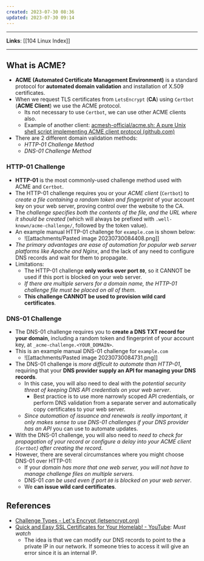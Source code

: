 ```yaml
---
created: 2023-07-30 08:36
updated: 2023-07-30 09:14
---
```

---
**Links**: [[104 Linux Index]]

---
## What is ACME?
- **ACME (Automated Certificate Management Environment)** is a standard protocol for **automated domain validation** and installation of X.509 certificates.
- When we request TLS certificates from `LetsEncrypt` (**CA**) using `Certbot` (**ACME Client**) we use the ACME protocol.
	- Its not necessary to use `Certbot`, we can use other ACME clients also.
	- Example of another client: [acmesh-official/acme.sh: A pure Unix shell script implementing ACME client protocol (github.com)](https://github.com/acmesh-official/acme.sh) 
- There are 2 different domain validation methods:
	- *HTTP-01 Challenge Method*
	- *DNS-01 Challenge Method*

### HTTP-01 Challenge
- **HTTP-01** is the most commonly-used challenge method used with ACME and `Certbot`. 
- The HTTP-01 challenge requires you or your *ACME client* (`Certbot`) to *create a file containing a random token and fingerprint* of your account key on your web server, proving control over the website to the CA. 
- The *challenge specifies both the contents of the file, and the URL where it should be created* (which will always be prefixed with `.well-known/acme-challenge/`, followed by the token value).
- An example manual HTTP-01 challenge for `example.com` is shown below:
	- ![[attachments/Pasted image 20230730084408.png]]
- *The primary advantages are ease of automation for popular web server platforms like Apache and Nginx*, and the lack of any need to configure DNS records and wait for them to propagate.
- Limitations:
	- The HTTP-01 challenge **only works over port `80`**, so it CANNOT be used if this port is blocked on your web server.
	- *If there are multiple servers for a domain name, the HTTP-01 challenge file must be placed on all of them*.
	- **This challenge CANNOT be used to provision wild card certificates**.

### DNS-01 Challenge
- The DNS-01 challenge requires you to **create a DNS TXT record for your domain**, including a random token and fingerprint of your account key, at `_acme-challenge.<YOUR_DOMAIN>`.
- This is an example manual DNS-01 challenge for `example.com`
	- ![[attachments/Pasted image 20230730084731.png]]
- The DNS-01 challenge is *more difficult to automate than HTTP-01*, requiring that your **DNS provider supply an API for managing your DNS records**. 
	- In this case, you will also need to deal with the *potential security threat of keeping DNS API credentials on your web server*.
		- Best practice is to use more narrowly scoped API credentials, or perform DNS validation from a separate server and automatically copy certificates to your web server.
	- *Since automation of issuance and renewals is really important, it only makes sense to use DNS-01 challenges if your DNS provider has an API* you can use to automate updates.
- With the DNS-01 challenge, you will also need to *need to check for propagation of your record or configure a delay into your ACME client (`Certbot`) after creating the record*. 
- However, there are several circumstances where you might choose DNS-01 over HTTP-01:
	- If your *domain has more that one web server, you will not have to manage challenge files on multiple servers*.
	- DNS-01 *can be used even if port `80` is blocked on your web server*.
	- We **can issue wild card certificates**.

## References
- [Challenge Types - Let's Encrypt (letsencrypt.org)](https://letsencrypt.org/docs/challenge-types/#:~:text=DNS%2D01%20challenge,you%20to%20issue%20wildcard%20certificates.)
- [Quick and Easy SSL Certificates for Your Homelab! - YouTube](https://www.youtube.com/watch?v=qlcVx-k-02E): *Must watch*
	- The idea is that we can modify our DNS records to point to the a private IP in our network. If someone tries to access it will give an error since it is an internal IP.